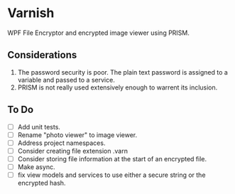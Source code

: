 # Varnish
WPF File Encryptor and encrypted image viewer using PRISM.

## Considerations
1. The password security is poor.  The plain text password is assigned to a variable and passed to a service.
2. PRISM is not really used extensively enough to warrent its inclusion.

## To Do
- [ ] Add unit tests.
- [ ] Rename "photo viewer" to image viewer.
- [ ] Address project namespaces.
- [ ] Consider creating file extension .varn
- [ ] Consider storing file information at the start of an encrypted file.
- [ ] Make async.
- [ ] fix view models and services to use either a secure string or the encrypted hash.  
